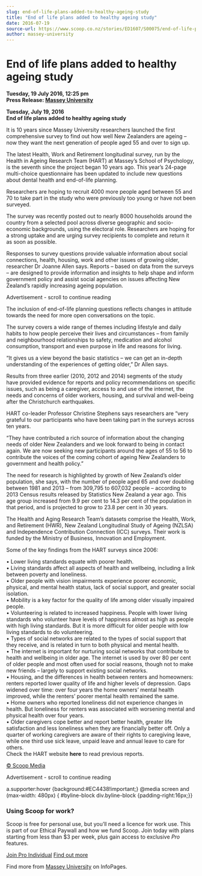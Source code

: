 ```yaml
---
slug: end-of-life-plans-added-to-healthy-ageing-study
title: "End of life plans added to healthy ageing study"
date: 2016-07-19
source-url: https://www.scoop.co.nz/stories/ED1607/S00075/end-of-life-plans-added-to-healthy-ageing-study.htm
author: massey-university
---
```

End of life plans added to healthy ageing study
===============================================

**Tuesday, 19 July 2016, 12:25 pm**  
**Press Release: [Massey University](https://info.scoop.co.nz/Massey_University)**

**Tuesday, July 19, 2016**  
**End of life plans added to healthy ageing study**

It is 10 years since Massey University researchers launched the first comprehensive survey to find out how well New Zealanders are ageing – now they want the next generation of people aged 55 and over to sign up.

The latest Health, Work and Retirement longitudinal survey, run by the Health in Ageing Research Team (HART) at Massey’s School of Psychology, is the seventh since the project began 10 years ago. This year’s 24-page multi-choice questionnaire has been updated to include new questions about dental health and end-of-life planning.

Researchers are hoping to recruit 4000 more people aged between 55 and 70 to take part in the study who were previously too young or have not been surveyed.

The survey was recently posted out to nearly 8000 households around the country from a selected pool across diverse geographic and socio-economic backgrounds, using the electoral role. Researchers are hoping for a strong uptake and are urging survey recipients to complete and return it as soon as possible.

Responses to survey questions provide valuable information about social connections, health, housing, work and other issues of growing older, researcher Dr Joanne Allen says. Reports – based on data from the surveys – are designed to provide information and insights to help shape and inform government policy and assist social agencies on issues affecting New Zealand’s rapidly increasing ageing population.

Advertisement - scroll to continue reading





The inclusion of end-of-life planning questions reflects changes in attitude towards the need for more open conversations on the topic.

The survey covers a wide range of themes including lifestyle and daily habits to how people perceive their lives and circumstances – from family and neighbourhood relationships to safety, medication and alcohol consumption, transport and even purpose in life and reasons for living.

“It gives us a view beyond the basic statistics – we can get an in-depth understanding of the experiences of getting older,” Dr Allen says.

Results from three earlier (2010, 2012 and 2014) segments of the study have provided evidence for reports and policy recommendations on specific issues, such as being a caregiver, access to and use of the internet, the needs and concerns of older workers, housing, and survival and well-being after the Christchurch earthquakes.

HART co-leader Professor Christine Stephens says researchers are “very grateful to our participants who have been taking part in the surveys across ten years.

“They have contributed a rich source of information about the changing needs of older New Zealanders and we look forward to being in contact again. We are now seeking new participants around the ages of 55 to 56 to contribute the voices of the coming cohort of ageing New Zealanders to government and health policy.”

The need for research is highlighted by growth of New Zealand’s older population, she says, with the number of people aged 65 and over doubling between 1981 and 2013 – from 309,795 to 607,032 people – according to 2013 Census results released by Statistics New Zealand a year ago. This age group increased from 9.9 per cent to 14.3 per cent of the population in that period, and is projected to grow to 23.8 per cent in 30 years.

The Health and Aging Research Team’s datasets comprise the Health, Work, and Retirement (HWR), New Zealand Longitudinal Study of Ageing (NZLSA) and Independence Contribution Connection (ICC) surveys. Their work is funded by the Ministry of Business, Innovation and Employment.

Some of the key findings from the HART surveys since 2006:

• Lower living standards equate with poorer health.  
• Living standards affect all aspects of health and wellbeing, including a link between poverty and loneliness.  
• Older people with vision impairments experience poorer economic, physical, and mental health status, lack of social support, and greater social isolation.  
• Mobility is a key factor for the quality of life among older visually impaired people.  
• Volunteering is related to increased happiness. People with lower living standards who volunteer have levels of happiness almost as high as people with high living standards. But it is more difficult for older people with low living standards to do volunteering.  
• Types of social networks are related to the types of social support that they receive, and is related in turn to both physical and mental health.  
• The internet is important for nurturing social networks that contribute to health and wellbeing in older age. The internet is used by over 80 per cent of older people and most often used for social reasons, though not to make new friends – largely to support existing social networks.  
• Housing, and the differences in health between renters and homeowners: renters reported lower quality of life and higher levels of depression. Gaps widened over time: over four years the home owners’ mental health improved, while the renters’ poorer mental health remained the same.  
• Home owners who reported loneliness did not experience changes in health. But loneliness for renters was associated with worsening mental and physical health over four years.  
• Older caregivers cope better and report better health, greater life satisfaction and less loneliness when they are financially better off. Only a quarter of working caregivers are aware of their rights to caregiving leave, while one third use sick leave, unpaid leave and annual leave to care for others.  
Check the HART website **here** to read previous reports.

  

[© Scoop Media](http://www.scoop.co.nz/about/terms.html)  

Advertisement - scroll to continue reading



a.supporter:hover {background:#EC4438!important;} @media screen and (max-width: 480px) { #byline-block div.byline-block {padding-right:16px;}}

### Using Scoop for work?

Scoop is free for personal use, but you’ll need a licence for work use. This is part of our Ethical Paywall and how we fund Scoop. Join today with plans starting from less than $3 per week, plus gain access to exclusive _Pro_ features.  
  
[Join Pro Individual](https://pro.scoop.co.nz/Individual/?from=ProIn24) [Find out more](https://pro.scoop.co.nz/using-scoop-for-work/?from=ProIn24)

Find more from [Massey University](https://info.scoop.co.nz/Massey_University) on InfoPages.